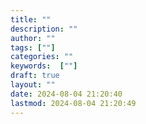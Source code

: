 ```yaml
---
title: ""
description: ""
author: ""
tags: [""]
categories: ""
keywords:  [""]
draft: true
layout: ""
date: 2024-08-04 21:20:40
lastmod: 2024-08-04 21:20:49
---
```



<!-- more -->
